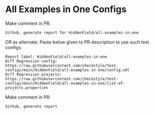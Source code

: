 # All Examples in One Configs
Make comment in PR:
```
Github, generate report for HiddenField/all-examples-in-one
```
OR as alternate:
Paste below given to PR description to use such test configs:
```
Report label: HiddenField/all-examples-in-one
Diff Regression config: https://raw.githubusercontent.com/checkstyle/test-configs/main/HiddenField/all-examples-in-one/config.xml
Diff Regression projects: https://raw.githubusercontent.com/checkstyle/test-configs/main/HiddenField/all-examples-in-one/list-of-projects.properties
```
Make comment in PR:
```
Github, generate report
```
